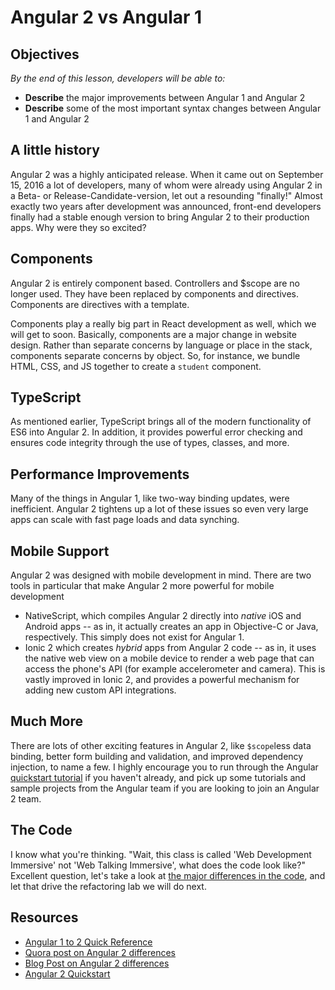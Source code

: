 <!--Actually 2:14 -->

<!--Hook: So now you know Angular 1.x pretty well, well enough to build a full-stack Single Page App with it.  Lots of dev shops now are switching to Angular 2, though, so you'll want to get some exposure to it.  If you are looking at jobs now that require Angular 2, I highly encourage you to take this brief introduction to the next level.  You should probably choose one of the topics below for your lightning talk in Unit 4, and try to use Angular 2 in your Project 4.  -->

<!--WDI3 11:01 -->
<!--1:30 15 minutes -->

# Angular 2 vs Angular 1

## Objectives
*By the end of this lesson, developers will be able to:*

- **Describe** the major improvements between Angular 1 and Angular 2
- **Describe** some of the most important syntax changes between Angular 1 and Angular 2

## A little history

Angular 2 was a highly anticipated release.  When it came out on September 15, 2016 a lot of developers, many of whom were already using Angular 2 in a Beta- or Release-Candidate-version, let out a resounding "finally!"  Almost exactly two years after development was announced, front-end developers finally had a stable enough version to bring Angular 2 to their production apps.  Why were they so excited?

## Components

Angular 2 is entirely component based. Controllers and $scope are no longer used. They have been replaced by components and directives. Components are directives with a template.

Components play a really big part in React development as well, which we will get to soon.  Basically, components are a major change in website design.  Rather than separate concerns by language or place in the stack, components separate concerns by object.  So, for instance, we bundle HTML, CSS, and JS together to create a `student` component.

## TypeScript

As mentioned earlier, TypeScript brings all of the modern functionality of ES6 into Angular 2.  In addition, it provides powerful error checking and ensures code integrity through the use of types, classes, and more.

## Performance Improvements

Many of the things in Angular 1, like two-way binding updates, were inefficient.  Angular 2 tightens up a lot of these issues so even very large apps can scale with fast page loads and data synching.

## Mobile Support

Angular 2 was designed with mobile development in mind.  There are two tools in particular that make Angular 2 more powerful for mobile development

- NativeScript, which compiles Angular 2 directly into *native* iOS and Android apps -- as in, it actually creates an app in Objective-C or Java, respectively.  This simply does not exist for Angular 1.
- Ionic 2 which creates *hybrid* apps from Angular 2 code -- as in, it uses the native web view on a mobile device to render a web page that can access the phone's API (for example accelerometer and camera).  This is vastly improved in Ionic 2, and provides a powerful mechanism for adding new custom API integrations.

## Much More

There are lots of other exciting features in Angular 2, like `$scope`less data binding, better form building and validation, and improved dependency injection, to name a few.  I highly encourage you to run through the Angular [quickstart tutorial](https://angular.io/docs/ts/latest/quickstart.html) if you haven't already, and pick up some tutorials and sample projects from the Angular team if you are looking to join an Angular 2 team.

<!--Actually 2:22 -->

<!--11:10 WDI3-->
<!--1:45 15 minutes -->

## The Code

I know what you're thinking.  "Wait, this class is called 'Web Development Immersive' not 'Web Talking Immersive', what does the code look like?"  Excellent question, let's take a look at [the major differences in the code](https://angular.io/docs/ts/latest/cookbook/a1-a2-quick-reference.html), and let that drive the refactoring lab we will do next.

<!--11:26 WDI3 -->
<!--Actually 2:40 -->

## Resources

- [Angular 1 to 2 Quick Reference](https://angular.io/docs/ts/latest/cookbook/a1-a2-quick-reference.html)
- [Quora post on Angular 2 differences](https://www.quora.com/What-is-the-difference-between-AngularJs-and-Angular-2)
- [Blog Post on Angular 2 differences](https://dzone.com/articles/typed-front-end-with-angular-2)
- [Angular 2 Quickstart](https://angular.io/docs/ts/latest/quickstart.html)
